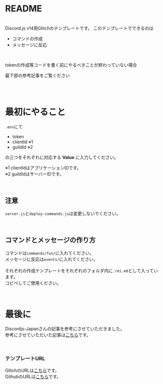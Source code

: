 # README
<br>
Discord.js v14用Glitchのテンプレートです。  
このテンプレートでできるのは
<br>

* コマンドの作成
* メッセージに反応 

<br>

tokenの作成等コードを書く前にやるべきことが終わっていない場合 

最下部の参考記事をご覧ください

<br>



<br> 

# 最初にやること 

`.env`にて
* token
* clientId ※1
* guildId ※2

の三つをそれぞれに対応する **Value** に入力してください。 

※1 clientIdはアプリケーションIDです。  
※2 guildIdはサーバーIDです。

<br>

## 注意

`server.js`と`deploy-commands.js`は変更しないでください。

<br>

## コマンドとメッセージの作り方

コマンドは`commands/fun/`に入れてください。  
メッセージに反応は`events/`に入れてください。  
<br>
それぞれの作成テンプレートをそれぞれのフォルダ内に`.rei.md`として入っています。  
コピペしてご使用ください。  

<br>

# 最後に 

Discordjs-Japanさんの記事を参考にさせていただきました。  
参考にさせていただいた記事は[こちら](https://scrapbox.io/discordjs-japan/Glitch%E3%81%A7BOT%E3%82%92%E4%BD%9C%E3%82%8B%E6%89%8B%E9%A0%86)です。  

<br>

### テンプレートURL
GlitchのURLは[こちら](https://glitch.com/edit/#!/discordjs-v14-node-v16-templates)です。   
GithubのURLは[こちら](https://github.com/Touka-Tomosibi/Discordjs-v14-Templat/tree/glitch)です。 
